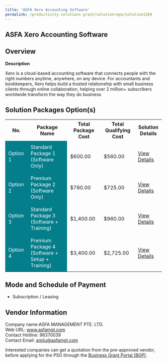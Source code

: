 ```yaml
---
title: 'ASFA Xero Accounting Software'
permalink: /productivity-solutions-grant/solutionrepo/solution1269
---
```


## ASFA Xero Accounting Software

## Overview

**Description**

Xero is a cloud-based accounting software that connects people with the right numbers anytime, anywhere, on any device. For accountants and bookkeepers, Xero helps build a trusted relationship with small business clients through online collaboration, helping over 2 million+ subscribers worldwide transform the way they do business

## Solution Packages Option(s)

<table>
<tr>
<th><b>No.</b></th>
<th><b>Package Name</b></th>
<th><b>Total Package Cost</b></th>
<th><b>Total Qualifying Cost</b></th>
<th><b>Solution Details</b></th>
</tr>
<tr>
<td style='padding: 10px; background-color: #037E8A; color: #FFFFFF;'>Option 1</td>
<td style='padding: 10px; background-color: #037E8A; color: #FFFFFF;'>Standard Package 1 (Software Only)</td>
<td style='padding: 10px;'>$600.00</td>
<td style='padding: 10px;'>$560.00</td>
<td style='padding: 10px;'><a href='/images/psg/ASFA_Management_Xero_Accounting_05102023_Desensitised_Annex3_Part1.pdf ' target='_blank'>View Details</a></td>
</tr>
<tr>
<td style='padding: 10px; background-color: #037E8A; color: #FFFFFF;'>Option 2</td>
<td style='padding: 10px; background-color: #037E8A; color: #FFFFFF;'>Premium Package 2 (Software Only)</td>
<td style='padding: 10px;'>$780.00</td>
<td style='padding: 10px;'>$725.00</td>
<td style='padding: 10px;'><a href='/images/psg/ASFA_Management_Xero_Accounting_05102023_Desensitised_Annex3_Part2.pdf ' target='_blank'>View Details</a></td>
</tr>
<tr>
<td style='padding: 10px; background-color: #037E8A; color: #FFFFFF;'>Option 3</td>
<td style='padding: 10px; background-color: #037E8A; color: #FFFFFF;'>Standard Package 3 (Software + Training)</td>
<td style='padding: 10px;'>$1,400.00</td>
<td style='padding: 10px;'>$960.00</td>
<td style='padding: 10px;'><a href='/images/psg/ASFA_Management_Xero_Accounting_05102023_Desensitised_Annex3_Part3.pdf ' target='_blank'>View Details</a></td>
</tr>
<tr>
<td style='padding: 10px; background-color: #037E8A; color: #FFFFFF;'>Option 4</td>
<td style='padding: 10px; background-color: #037E8A; color: #FFFFFF;'>Premium Package 4 (Software + Setup + Training)</td>
<td style='padding: 10px;'>$3,400.00</td>
<td style='padding: 10px;'>$2,725.00</td>
<td style='padding: 10px;'><a href='/images/psg/ASFA_Management_Xero_Accounting_05102023_Desensitised_Annex3_Part4.pdf ' target='_blank'>View Details</a></td>
</tr>
</table>

## Mode and Schedule of Payment

 - Subscription / Leasing

## Vendor Information

 Company name:ASFA MANAGEMENT PTE. LTD.<br>Web URL: www.asfamgt.com <br>Contact Hotline: 96370039 <br>Contact Email: amilu@asfamgt.com

Interested companies can get a quotation from the pre-approved vendor, before applying for the PSG through the <a href='https://www.businessgrants.gov.sg/' target='_blank' rel='noopener'>Business Grant Portal (BGP)</a>.

<script src="/jquery/resize-tables.js"></script>
